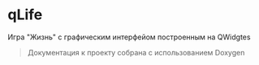 # qLife

Игра "Жизнь" с графическим интерфейом построенным на QWidgtes

> Документация к проекту собрана с использованием Doxygen
